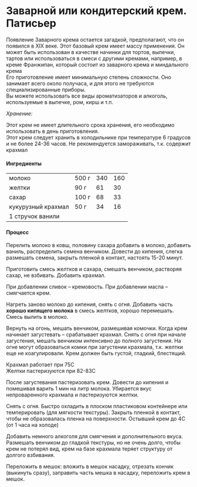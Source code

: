# Заварной или кондитерский крем. Патисьер

Появление Заварного крема остается загадкой, предполагают, что он появился в XIX веке. Этот базовый крем имеет массу применения. Он может быть использован в качестве начинки для тортов, выпечки, тартов или использоваться в смеси с другими кремами, например, в креме Франжипан, который состоит из заварного крема и миндального крема  
Его приготовление имеет минимальную степень сложности. Оно занимает всего около получаса, и для этого не требуются специализированные приборы.  
Вы можете использовать все виды ароматизаторов и алкоголь, используемые в выпечке, ром, кирш и т.п.

*Хранение:*

Этот крем не имеет длительного срока хранения, его необходимо использовать в день приготовления.  
Этот крем следует хранить в холодильнике при температуре 6 градусов и не более 24-36 часов.
Не рекомендуется замораживать, т.к. содержит крахмал

#### Ингредиенты

| | | | |
| --- | --- | --- | --- |
| молоко | 500 г | 340 | 160  
| желтки | 90 г | 61 | 30  
| сахар | 100 г | 68 | 33  
| кукурузный крахмал | 50 г | 34 | 16  
| 1 стручок ванили |  

#### Процесс

Перелить молоко в ковш, половину сахара добавить в молоко, добавить ваниль, распределить семена венчиком. Довести до кипения, слегка размешать семена, закрыть пленкой в контакт, настоять 15-20 минут.  

Приготовить смесь желтков и сахара, смешать венчиком, растворяя сахар, не взбивать. Добавить крахмал.  

При добавлении сливок – кремовость. При добавлении масла – смягчается крем.  

Нагреть заново молоко до кипения, снять с огня. Добавить часть **хорошо кипящего молока** в смесь желтков, хорошо перемешать. Смесь вылить в молоко.  

Вернуть на огонь, мешать венчиком, размешивая комочки. Когда крем начинает загустевать – срабатывает крахмал. Снять с огня при начале загустения, мешать венчиком интенсивно до полного загустения. На огне могут образоваться комки при загустении крахмала, т.к. желтки еще не коагулировали. Крем должен быть густой, гладкий, блестящий.  

Крахмал работает при 75С  
Желтки пастеризуются при 82-83С  

После загустевания пастеризовать крем. Довести до кипения и помешивая варить 1 мин на литр молока. Убирается вкус непроваренного крахмала и пастеризуются желтки.  

Снять с огня. Быстро охладить в плоском пластиковом контейнере или темперировать (для мягкости текстуры). Закрыть пленкой в контакт, чтобы не образовалась пленка на поверхности.
Остывший крем до 4С (от 1 часа на холоде)  

Добавить немного алкоголя для смягчения и дополнительного вкуса. Размешать венчиком до гладкой текстуры, но не очень долго, чтобы крем не потерял вид, крем на базе крахмала теряет структуру от долгого взбивания.  

Переложить в мешок: вложить в мешок насадку, отрезать кончик (выкинуть сразу), заправить часть мешка в насадку, переложить крем в мешок.
